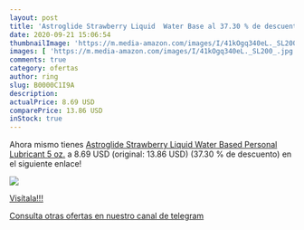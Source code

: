 ```yaml
---
layout: post
title: 'Astroglide Strawberry Liquid  Water Base al 37.30 % de descuento'
date: 2020-09-21 15:06:54
thumbnailImage: 'https://m.media-amazon.com/images/I/41kOgq340eL._SL200_.jpg'
images: [ 'https://m.media-amazon.com/images/I/41kOgq340eL._SL200_.jpg' ]
comments: true
category: ofertas
author: ring
slug: B0000C1I9A
description:
actualPrice: 8.69 USD
comparePrice: 13.86 USD
inStock: true
---
```


Ahora mismo tienes [Astroglide Strawberry Liquid  Water Based Personal Lubricant  5 oz.](https://www.amazon.com/dp/B0000C1I9A/?tag=redken08-20) a 8.69 USD (original: 13.86 USD) (37.30 %  de descuento) en el siguiente enlace!

[![](https://m.media-amazon.com/images/I/41kOgq340eL._SL200_.jpg)](https://www.amazon.com/dp/B0000C1I9A/?tag=redken08-20)

[Visítala!!!](https://www.amazon.com/dp/B0000C1I9A/?tag=redken08-20)

[Consulta otras ofertas en nuestro canal de telegram](https://t.me/s/ofertas25)
